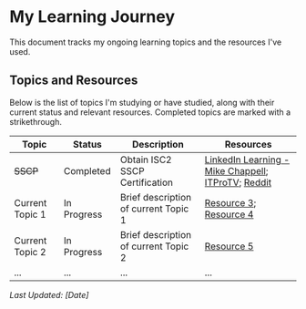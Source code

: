 # My Learning Journey

This document tracks my ongoing learning topics and the resources I've used.

## Topics and Resources

Below is the list of topics I'm studying or have studied, along with their current status and relevant resources. Completed topics are marked with a strikethrough.

| Topic | Status | Description | Resources |
| ----- | ------ | ----------- | --------- |
| ~~SSCP~~ | Completed | Obtain ISC2 SSCP Certification | [LinkedIn Learning - Mike Chappell](link); [ITProTV](link); [Reddit](https://www.reddit.com/r/SSCP/comments/pdx4o4/what_are_the_best_course_videos_to_pass_the_sscp/) |
| Current Topic 1 | In Progress | Brief description of current Topic 1 | [Resource 3](link); [Resource 4](link) |
| Current Topic 2 | In Progress | Brief description of current Topic 2 | [Resource 5](link) |
| ...   | ...    | ...         | ...       |

*Last Updated: [Date]*
